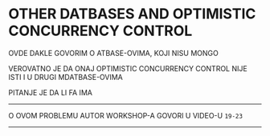 # OTHER DATBASES AND OPTIMISTIC CONCURRENCY CONTROL

OVDE DAKLE GOVORIM O ATBASE-OVIMA, KOJI NISU MONGO

VEROVATNO JE DA ONAJ OPTIMISTIC CONCURRENCY CONTROL NIJE ISTI I U DRUGI MDATBASE-OVIMA

PITANJE JE DA LI FA IMA

***

O OVOM PROBLEMU AUTOR WORKSHOP-A GOVORI U VIDEO-U `19-23`

***
